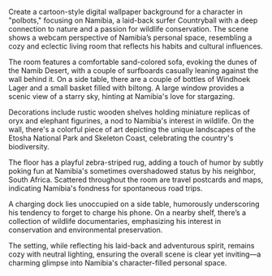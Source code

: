 Create a cartoon-style digital wallpaper background for a character in "polbots," focusing on Namibia, a laid-back surfer Countryball with a deep connection to nature and a passion for wildlife conservation. The scene shows a webcam perspective of Namibia’s personal space, resembling a cozy and eclectic living room that reflects his habits and cultural influences.

The room features a comfortable sand-colored sofa, evoking the dunes of the Namib Desert, with a couple of surfboards casually leaning against the wall behind it. On a side table, there are a couple of bottles of Windhoek Lager and a small basket filled with biltong. A large window provides a scenic view of a starry sky, hinting at Namibia's love for stargazing.

Decorations include rustic wooden shelves holding miniature replicas of oryx and elephant figurines, a nod to Namibia's interest in wildlife. On the wall, there's a colorful piece of art depicting the unique landscapes of the Etosha National Park and Skeleton Coast, celebrating the country's biodiversity.

The floor has a playful zebra-striped rug, adding a touch of humor by subtly poking fun at Namibia's sometimes overshadowed status by his neighbor, South Africa. Scattered throughout the room are travel postcards and maps, indicating Namibia's fondness for spontaneous road trips.

A charging dock lies unoccupied on a side table, humorously underscoring his tendency to forget to charge his phone. On a nearby shelf, there’s a collection of wildlife documentaries, emphasizing his interest in conservation and environmental preservation.

The setting, while reflecting his laid-back and adventurous spirit, remains cozy with neutral lighting, ensuring the overall scene is clear yet inviting—a charming glimpse into Namibia's character-filled personal space.